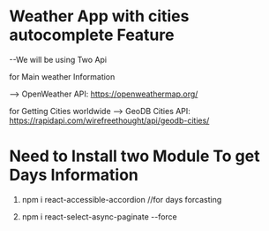 # Weather App with cities autocomplete Feature

--We will be using Two Api

for Main weather Information

--> OpenWeather API: https://openweathermap.org/

for Getting Cities worldwide
--> GeoDB Cities API: https://rapidapi.com/wirefreethought/api/geodb-cities/

# Need to Install two Module To get Days Information

1. npm i react-accessible-accordion //for days forcasting

2. npm i react-select-async-paginate --force
